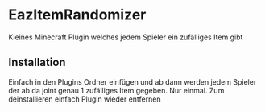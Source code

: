# EazItemRandomizer
Kleines Minecraft Plugin welches jedem Spieler ein zufälliges Item gibt

## Installation
Einfach in den Plugins Ordner einfügen und ab dann werden jedem Spieler der ab da joint genau 1 zufälliges Item gegeben. Nur einmal.
Zum deinstallieren einfach Plugin wieder entfernen
